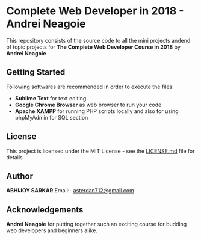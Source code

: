 # Complete Web Developer in 2018 - Andrei Neagoie

This repository consists of the source code to all the mini projects andend of topic projects for **The Complete Web Developer Course in 2018** by **Andrei Neagoie**

## Getting Started
Following softwares are recommended in order to execute the files:
- **Sublime Text** for text editing
- **Google Chrome Browser** as web browser to run your code
- **Apache XAMPP** for running PHP scripts locally and also for using phpMyAdmin for SQL section

## License
This project is licensed under the MIT License - see the [LICENSE.md](https://github.com/asterdan712/Complete_Web_Developer_Course_in_2018---Andrei-Neagoie/README.md) file for details

## Author
**ABHIJOY SARKAR**
Email:- [asterdan712@gmail.com](https://www.visualcv.com/abhijoy-sarkar)

## Acknowledgements
**Andrei Neagoie** for putting together such an exciting course for budding web developers and beginners alike.
